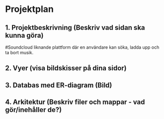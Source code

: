 # Projektplan

## 1. Projektbeskrivning (Beskriv vad sidan ska kunna göra)

#Soundcloud liknande plattform där en användare kan söka, ladda upp och ta bort musik.


## 2. Vyer (visa bildskisser på dina sidor)
## 3. Databas med ER-diagram (Bild)
## 4. Arkitektur (Beskriv filer och mappar - vad gör/inehåller de?)
